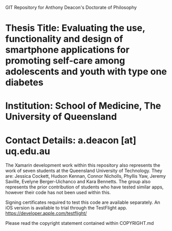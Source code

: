 GIT Repository for Anthony Deacon's Doctorate of Philosophy
# Thesis Title: Evaluating the use, functionality and design of smartphone applications for promoting self-care among adolescents and youth with type one diabetes
# Institution: School of Medicine, The University of Queensland
# Contact Details: a.deacon [at] uq.edu.au

The Xamarin development work within this repository also represents the work of seven students at the Queensland University of Technology. They are: Jessica Cockett, Hudson Kennan, Connor Nicholls, Phyllis Yaw, Jeremy Saville, Evelyne Berger-Uichanco and Kara Bennetts. The group also represents the prior contribution of students who have tested similar apps, however their code has not been used within this.

Signing certificates required to test this code are available separately.
An iOS version is available to trial through the TestFlight app. https://developer.apple.com/testflight/

Please read the copyright statement contained within COPYRIGHT.md
